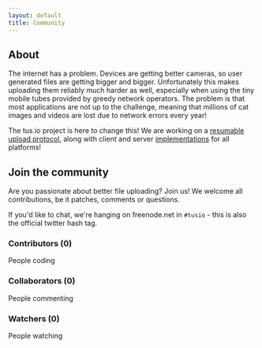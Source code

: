 ```yaml
---
layout: default
title: Community
---
```


## About

The internet has a problem. Devices are getting better cameras, so user
generated files are getting bigger and bigger. Unfortunately this makes
uploading them reliably much harder as well, especially when using the tiny
mobile tubes provided by greedy network operators. The problem is that most
applications are not up to the challenge, meaning that millions of cat images
and videos are lost due to network errors every year!

The tus.io project is here to change this! We are working on a [resumable
upload protocol](protocols/resumable-upload.html), along with client and server
[implementations](implementations.html) for all platforms!

## Join the community

Are you passionate about better file uploading? Join us! We welcome all
contributions, be it patches, comments or questions.

If you'd like to chat, we're hanging on freenode.net in `#tusio` - this is also
the official twitter hash tag.

<div class="community" data-contains="members, contributors, collaborators">
  <h3>Contributors (<span>0</span>)</h3>
  <p>People coding</p>
  <div></div>
</div>

<div class="community" data-contains="issues">
  <h3>Collaborators (<span>0</span>)</h3>
  <p>People commenting</p>
  <div></div>
</div>

<div class="community" data-contains="subscribers, stargazers">
  <h3>Watchers (<span>0</span>)</h3>
  <p>People watching</p>
  <div></div>
</div>
